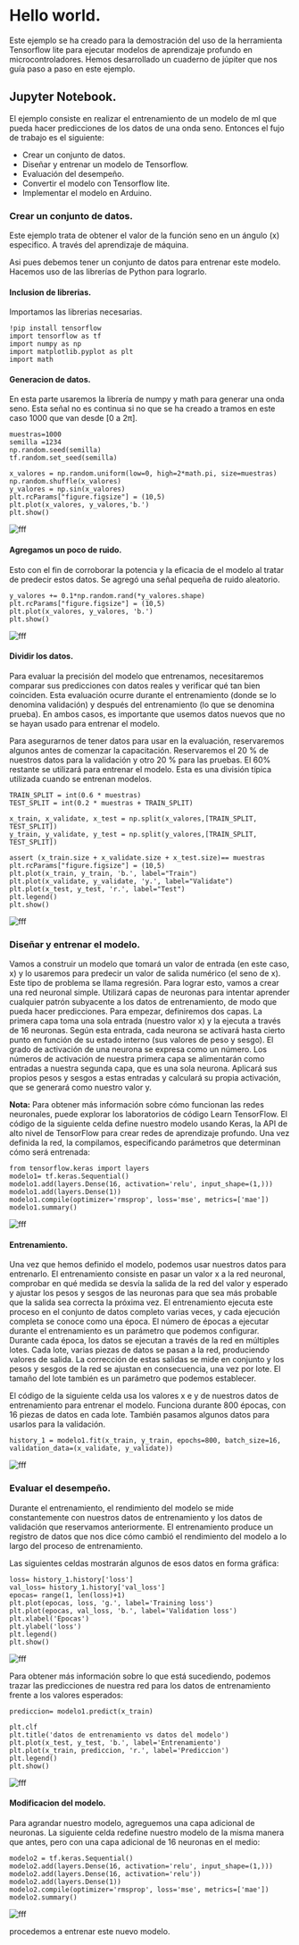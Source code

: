 # Hello world.
Este ejemplo se ha creado para la demostración del uso de la herramienta Tensorflow lite para ejecutar modelos de aprendizaje profundo en microcontroladores. Hemos desarrollado un cuaderno de júpiter que nos guía paso a paso en este ejemplo.

## Jupyter Notebook.
El ejemplo consiste en realizar el entrenamiento de un modelo de ml que pueda hacer predicciones de los datos de una onda seno.
Entonces el fujo de trabajo es el siguiente:
- Crear un conjunto de datos.
- Diseñar y entrenar un modelo de Tensorflow.
- Evaluación del desempeño.
- Convertir el modelo con Tensorflow lite.
- Implementar el modelo en Arduino.

### Crear un conjunto de datos.
Este ejemplo trata de obtener el valor de la función seno en un ángulo (x) especifico. A través del aprendizaje de máquina.

Asi pues debemos tener un conjunto de datos para entrenar este modelo. Hacemos uso de las librerías de Python para lograrlo.
#### Inclusion de librerias.
Importamos las librerias necesarias.
```
!pip install tensorflow
import tensorflow as tf
import numpy as np
import matplotlib.pyplot as plt
import math
```
#### Generacion de datos.
En esta parte usaremos la librería de numpy y math para generar una onda seno. Esta señal no es continua si no que se ha creado a tramos en este caso 1000 que van desde [0 a 2π].
```
muestras=1000
semilla =1234
np.random.seed(semilla)
tf.random.set_seed(semilla)

x_valores = np.random.uniform(low=0, high=2*math.pi, size=muestras)
np.random.shuffle(x_valores)
y_valores = np.sin(x_valores)
plt.rcParams["figure.figsize"] = (10,5)
plt.plot(x_valores, y_valores,'b.')
plt.show()
```
![fff](https://github.com/udenarML/TinyML_Udenar/blob/main/ejemplos/1%20hello%20word/imagenes/imagen%20seno.png)

#### Agregamos un poco de ruido.
Esto con el fin de corroborar la potencia y la eficacia de el modelo al tratar de predecir estos datos.
Se agregó una señal pequeña de ruido aleatorio.

```
y_valores += 0.1*np.random.rand(*y_valores.shape)
plt.rcParams["figure.figsize"] = (10,5)
plt.plot(x_valores, y_valores, 'b.')
plt.show()
```
![fff](https://github.com/udenarML/TinyML_Udenar/blob/main/ejemplos/1%20hello%20word/imagenes/seno%20ruido.png)

#### Dividir los datos.
Para evaluar la precisión del modelo que entrenamos, necesitaremos comparar sus predicciones con datos reales y verificar qué tan bien coinciden. Esta evaluación ocurre durante el entrenamiento (donde se lo denomina validación) y después del entrenamiento (lo que se denomina prueba). En ambos casos, es importante que usemos datos nuevos que no se hayan usado para entrenar el modelo.

Para asegurarnos de tener datos para usar en la evaluación, reservaremos algunos antes de comenzar la capacitación. Reservaremos el 20 % de nuestros datos para la validación y otro 20 % para las pruebas. El 60% restante se utilizará para entrenar el modelo. Esta es una división típica utilizada cuando se entrenan modelos.
```
TRAIN_SPLIT = int(0.6 * muestras)
TEST_SPLIT = int(0.2 * muestras + TRAIN_SPLIT)

x_train, x_validate, x_test = np.split(x_valores,[TRAIN_SPLIT, TEST_SPLIT])
y_train, y_validate, y_test = np.split(y_valores,[TRAIN_SPLIT, TEST_SPLIT])

assert (x_train.size + x_validate.size + x_test.size)== muestras
plt.rcParams["figure.figsize"] = (10,5)
plt.plot(x_train, y_train, 'b.', label="Train")
plt.plot(x_validate, y_validate, 'y.', label="Validate")
plt.plot(x_test, y_test, 'r.', label="Test")
plt.legend()
plt.show()
```
![fff](https://github.com/udenarML/TinyML_Udenar/blob/main/ejemplos/1%20hello%20word/imagenes/seno%20separado.png)
### Diseñar y entrenar el modelo.

Vamos a construir un modelo que tomará un valor de entrada (en este caso, x) y lo usaremos para predecir un valor de salida numérico (el seno de x). Este tipo de problema se llama regresión.
Para lograr esto, vamos a crear una red neuronal simple. Utilizará capas de neuronas para intentar aprender cualquier patrón subyacente a los datos de entrenamiento, de modo que pueda hacer predicciones.
Para empezar, definiremos dos capas. La primera capa toma una sola entrada (nuestro valor x) y la ejecuta a través de 16 neuronas. Según esta entrada, cada neurona se activará hasta cierto punto en función de su estado interno (sus valores de peso y sesgo). El grado de activación de una neurona se expresa como un número.
Los números de activación de nuestra primera capa se alimentarán como entradas a nuestra segunda capa, que es una sola neurona. Aplicará sus propios pesos y sesgos a estas entradas y calculará su propia activación, que se generará como nuestro valor y.

**Nota:** Para obtener más información sobre cómo funcionan las redes neuronales, puede explorar los laboratorios de código Learn TensorFlow.
El código de la siguiente celda define nuestro modelo usando Keras, la API de alto nivel de TensorFlow para crear redes de aprendizaje profundo. Una vez definida la red, la compilamos, especificando parámetros que determinan cómo será entrenada:
```
from tensorflow.keras import layers
modelo1= tf.keras.Sequential()
modelo1.add(layers.Dense(16, activation='relu', input_shape=(1,)))
modelo1.add(layers.Dense(1))
modelo1.compile(optimizer='rmsprop', loss='mse', metrics=['mae'])
modelo1.summary()
```
![fff](https://github.com/udenarML/TinyML_Udenar/blob/main/ejemplos/1%20hello%20word/imagenes/tabla%20arquitectura.PNG)

#### Entrenamiento.
Una vez que hemos definido el modelo, podemos usar nuestros datos para entrenarlo. El entrenamiento consiste en pasar un valor x a la red neuronal, comprobar en qué medida se desvía la salida de la red del valor y esperado y ajustar los pesos y sesgos de las neuronas para que sea más probable que la salida sea correcta la próxima vez.
El entrenamiento ejecuta este proceso en el conjunto de datos completo varias veces, y cada ejecución completa se conoce como una época. El número de épocas a ejecutar durante el entrenamiento es un parámetro que podemos configurar.
Durante cada época, los datos se ejecutan a través de la red en múltiples lotes. Cada lote, varias piezas de datos se pasan a la red, produciendo valores de salida. La corrección de estas salidas se mide en conjunto y los pesos y sesgos de la red se ajustan en consecuencia, una vez por lote. El tamaño del lote también es un parámetro que podemos establecer.

El código de la siguiente celda usa los valores x e y de nuestros datos de entrenamiento para entrenar el modelo. Funciona durante 800 épocas, con 16 piezas de datos en cada lote. También pasamos algunos datos para usarlos para la validación. 
```
history_1 = modelo1.fit(x_train, y_train, epochs=800, batch_size=16, validation_data=(x_validate, y_validate))
```

![fff](https://github.com/udenarML/TinyML_Udenar/blob/main/ejemplos/1%20hello%20word/imagenes/tabla%20imagen%20entrenamiento.PNG
)

### Evaluar el desempeño.
Durante el entrenamiento, el rendimiento del modelo se mide constantemente con nuestros datos de entrenamiento y los datos de validación que reservamos anteriormente. El entrenamiento produce un registro de datos que nos dice cómo cambió el rendimiento del modelo a lo largo del proceso de entrenamiento.

Las siguientes celdas mostrarán algunos de esos datos en forma gráfica:
```
loss= history_1.history['loss']
val_loss= history_1.history['val_loss']
epocas= range(1, len(loss)+1)
plt.plot(epocas, loss, 'g.', label='Training loss')
plt.plot(epocas, val_loss, 'b.', label='Validation loss')
plt.xlabel('Epocas')
plt.ylabel('loss')
plt.legend()
plt.show()
```
![fff](https://github.com/udenarML/TinyML_Udenar/blob/main/ejemplos/1%20hello%20word/imagenes/resultado.png)

Para obtener más información sobre lo que está sucediendo, podemos trazar las predicciones de nuestra red para los datos de entrenamiento frente a los valores esperados:
```
prediccion= modelo1.predict(x_train)

plt.clf
plt.title('datos de entrenamiento vs datos del modelo')
plt.plot(x_test, y_test, 'b.', label='Entrenamiento')
plt.plot(x_train, prediccion, 'r.', label='Prediccion')
plt.legend()
plt.show()
```
![fff](https://github.com/udenarML/TinyML_Udenar/blob/main/ejemplos/1%20hello%20word/imagenes/foto%20prediccion.png)

#### Modificacion del modelo.
Para agrandar nuestro modelo, agreguemos una capa adicional de neuronas. La siguiente celda redefine nuestro modelo de la misma manera que antes, pero con una capa adicional de 16 neuronas en el medio:
```
modelo2 = tf.keras.Sequential()
modelo2.add(layers.Dense(16, activation='relu', input_shape=(1,)))
modelo2.add(layers.Dense(16, activation='relu'))
modelo2.add(layers.Dense(1))
modelo2.compile(optimizer='rmsprop', loss='mse', metrics=['mae'])
modelo2.summary()
```
![fff](https://github.com/udenarML/TinyML_Udenar/blob/main/ejemplos/1%20hello%20word/imagenes/tabla%20arquitectura%20nuevo.PNG)

procedemos a entrenar este nuevo modelo.


